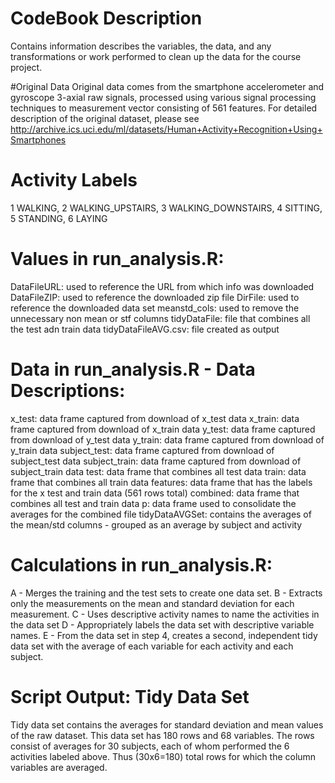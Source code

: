 # CodeBook Description
Contains information describes the variables, the data, and any transformations or work performed to clean up the data for the course project.
 
#Original Data
Original data comes from the smartphone accelerometer and gyroscope 3-axial raw signals, processed using various signal processing techniques to measurement vector consisting of 561 features. For detailed description of the original dataset, please see http://archive.ics.uci.edu/ml/datasets/Human+Activity+Recognition+Using+Smartphones  

# Activity Labels
1 WALKING, 
2 WALKING_UPSTAIRS, 
3 WALKING_DOWNSTAIRS, 
4 SITTING, 
5 STANDING, 
6 LAYING

# Values in run_analysis.R:
DataFileURL: used to reference the URL from which info was downloaded
DataFileZIP: used to reference the downloaded zip file
DirFile: used to reference the downloaded data set
meanstd_cols: used to remove the unnecessary non mean or stf columns
tidyDataFile: file that combines all the test adn train data
tidyDataFileAVG.csv: file created as output

# Data in run_analysis.R - Data Descriptions:
x_test: data frame captured from download of x_test data
x_train: data frame captured from download of x_train data
y_test: data frame captured from download of y_test data
y_train: data frame captured from download of y_train data
subject_test: data frame captured from download of subject_test data
subject_train: data frame captured from download of subject_train data
test: data frame that combines all test data
train: data frame that combines all train data 
features: data frame that has the labels for the x test and train data (561 rows total)
combined: data frame that combines all test and train data 
p: data frame used to consolidate the averages for the combined file
tidyDataAVGSet: contains the averages of the mean/std columns - grouped as an average by subject and activity

# Calculations in run_analysis.R:
A - Merges the training and the test sets to create one data set.
B - Extracts only the measurements on the mean and standard deviation for each measurement. 
C - Uses descriptive activity names to name the activities in the data set
D - Appropriately labels the data set with descriptive variable names. 
E - From the data set in step 4, creates a second, independent tidy data set with the average of each variable for each activity and each subject.


# Script Output: Tidy Data Set
Tidy data set contains the averages for standard deviation and mean values of the raw dataset. This data set has 180 rows and 68 variables. The rows consist of averages for 30 subjects, each of whom performed the 6 activities labeled above. Thus (30x6=180) total rows for which the column variables are averaged. 
